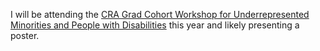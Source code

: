 ---
---

I will be attending the [CRA Grad Cohort Workshop for Underrepresented Minorities and People with Disabilities](https://cra.org/events/2019-urmd-grad-cohort/) this year and likely presenting a poster.
